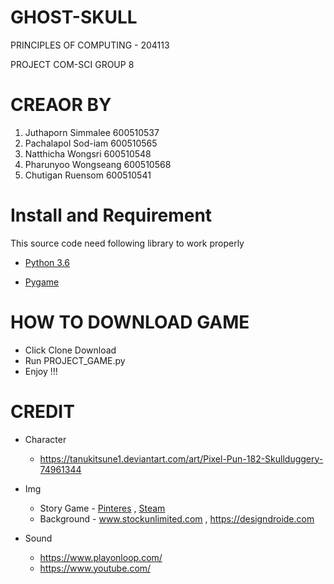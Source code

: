 # GHOST-SKULL
PRINCIPLES OF COMPUTING - 204113

PROJECT COM-SCI GROUP 8

# CREAOR BY
1. Juthaporn Simmalee 600510537
2. Pachalapol Sod-iam 600510565
3. Natthicha Wongsri  600510548
4. Pharunyoo Wongseang 600510568
5. Chutigan Ruensom 600510541

# Install and Requirement
This source code need following library to work properly

- [Python 3.6](https://www.python.org/)

- [Pygame](https://www.lfd.uci.edu/~gohlke/pythonlibs/#pygame)

# HOW TO DOWNLOAD GAME
- Click Clone Download
- Run PROJECT_GAME.py
- Enjoy !!!

# CREDIT
- Character 
  - https://tanukitsune1.deviantart.com/art/Pixel-Pun-182-Skullduggery-74961344
- Img
  - Story Game - [Pinteres](https://www.pinterest.com/) , [Steam](https://steamcommunity.com/?l=thai)
  - Background - www.stockunlimited.com , https://designdroide.com
                
- Sound
  - https://www.playonloop.com/
  - https://www.youtube.com/

